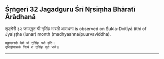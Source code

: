## Śṛṅgerī 32 Jagadguru Śrī Nṛsiṃha Bhāratī Ārādhanā
शृङ्गेरी ३२ जगद्गुरु श्री नृसिंह भारती आराधना is observed on Śukla-Dvitīyā tithi of Jyaiṣṭha (lunar) month (madhyaahna/puurvaviddha).



```
प्रह्लादवरदो देवो यो नृसिंहः परो हरिः।
नृसिंहोपासकं नित्यं तं नृसिंहः गुरुं भजे॥
```

---
